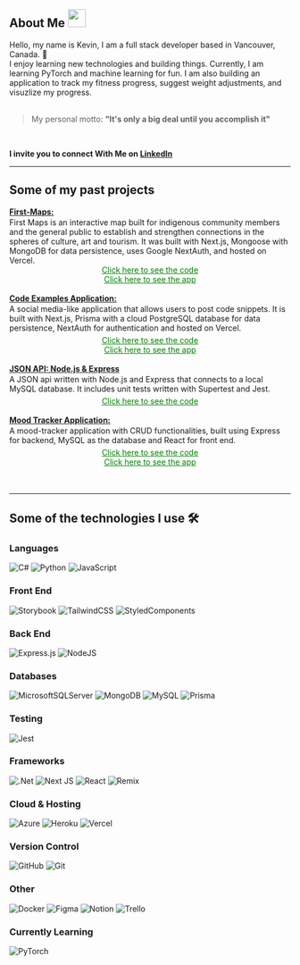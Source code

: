
## About Me <img src = "https://media2.giphy.com/media/QssGEmpkyEOhBCb7e1/giphy.gif?cid=ecf05e47a0n3gi1bfqntqmob8g9aid1oyj2wr3ds3mg700bl&rid=giphy.gif" width = 32px>

Hello, my name is Kevin, I am a full stack developer based in Vancouver, Canada. 📍<br>
I enjoy learning new technologies and building things. 
Currently, I am learning PyTorch and machine learning for fun. I am also building an application to track my fitness progress, suggest weight adjustments, and visuzlize my progress.<br><br>

> My personal motto: <b>"It's only a big deal until you accomplish it"</b>
<br>

<b>I invite you to connect With Me on <a href="https://www.linkedin.com/in/kevincjhung/">LinkedIn</a></b>

---

## Some of my past projects
<b>
    <a href="https://www.firstmaps.online/">
        First-Maps:
    </a>
</b>
<div style="margin-top: 2px; ">
  First Maps is an interactive map built for indigenous community members and the general public to establish and strengthen connections in the spheres of culture, art and tourism. It was built with Next.js, Mongoose with MongoDB for data persistence, uses Google NextAuth, and hosted on Vercel.
</div>
<div align="center">
    <a href="https://github.com/First-Maps/first-maps" style="color: green;">
        <ins>Click here to see the code</ins>
    </a><br>
    <a href="https://www.firstmaps.online/" style="color: green;">
        <ins>Click here to see the app</ins>
    </a>
</div><br>

<b>
    <a href="https://code-examples-app-kevincjhung.vercel.app/">
        Code Examples Application:
    </a>
</b>
<div style="margin-top: 2px; margin-bottom: 5px;">
 A social media-like application that allows users to post code snippets. It is built with Next.js, Prisma with a cloud PostgreSQL database for data persistence, NextAuth for authentication and hosted on Vercel.
</div>
<div style="" align="center">
    <a href="https://github.com/kevincjhung/Code_Snippets_App" style="color: green;">
        <ins>Click here to see the code</ins>
    </a><br>
    <a href="https://code-examples-app-kevincjhung.vercel.app/" style="color: green;">
        <ins>Click here to see the app</ins>
    </a>
</div><br>

<b>
    <a href=>
        JSON API: Node.js & Express 
    </a>
</b>
<div style="margin-top: 2px; margin-bottom: 5px;">
    A JSON api written with Node.js and Express that connects to a local MySQL database. It includes unit tests written with Supertest and Jest.
</div>
<div style="margin-bottom" align="center">
    <a href="https://github.com/kevincjhung/JSON_API" style="color: green;">
        <ins>Click here to see the code</ins>
    </a><br>
</div><br>

<b>
    <a href="https://moodtrackerexpress-production.up.railway.app/">
        Mood Tracker Application:
    </a>
</b>
<div style="margin-top: 2px; margin-bottom: 5px;">
    A mood-tracker application with CRUD functionalities,
    built using Express for backend, MySQL as the database and React for front end.
</div>
<div style="margin-bottom" align="center">
    <a href="https://github.com/kevincjhung/Mood_Tracker_Express" style="color: green;">
        <ins>Click here to see the code</ins>
    </a><br>
    <a href="https://moodtrackerexpress-production.up.railway.app/" style="color: green;">
        <ins>Click here to see the app</ins>
    </a>
</div><br><br>



---

## Some of the technologies I use 🛠️

### Languages

![C#](https://img.shields.io/badge/c%23-%23239120.svg?style=for-the-badge&logo=c-sharp&logoColor=white)  ![Python](https://img.shields.io/badge/python-3670A0?style=for-the-badge&logo=python&logoColor=ffdd54) ![JavaScript](https://img.shields.io/badge/javascript-%23323330.svg?style=for-the-badge&logo=javascript&logoColor=%23F7DF1E)

### Front End

![Storybook](https://img.shields.io/badge/-Storybook-FF4785?style=for-the-badge&logo=storybook&logoColor=white)  ![TailwindCSS](https://img.shields.io/badge/tailwindcss-%2338B2AC.svg?style=for-the-badge&logo=tailwind-css&logoColor=white)  ![StyledComponents](https://img.shields.io/badge/Styled_components-FF4785?style=for-the-badge&logo=StyledComponents&logoColor=white)

### Back End

![Express.js](https://img.shields.io/badge/express.js-%23404d59.svg?style=for-the-badge&logo=express&logoColor=%2361DAFB)  ![NodeJS](https://img.shields.io/badge/node.js-6DA55F?style=for-the-badge&logo=node.js&logoColor=white)

### Databases

![MicrosoftSQLServer](https://img.shields.io/badge/Microsoft%20SQL%20Sever-CC2927?style=for-the-badge&logo=microsoft%20sql%20server&logoColor=white)  ![MongoDB](https://img.shields.io/badge/MongoDB-%234ea94b.svg?style=for-the-badge&logo=mongodb&logoColor=white)  ![MySQL](https://img.shields.io/badge/mysql-%2300f.svg?style=for-the-badge&logo=mysql&logoColor=white)  ![Prisma](https://img.shields.io/badge/Prisma-3982CE?style=for-the-badge&logo=Prisma&logoColor=white)

### Testing

![Jest](https://img.shields.io/badge/-jest-%23C21325?style=for-the-badge&logo=jest&logoColor=white)

### Frameworks

![.Net](https://img.shields.io/badge/.NET-5C2D91?style=for-the-badge&logo=.net&logoColor=white)  ![Next JS](https://img.shields.io/badge/Next-black?style=for-the-badge&logo=next.js&logoColor=white)  ![React](https://img.shields.io/badge/react-%2320232a.svg?style=for-the-badge&logo=react&logoColor=%2361DAFB)  ![Remix](https://img.shields.io/badge/remix-%23000.svg?style=for-the-badge&logo=remix&logoColor=white)

### Cloud & Hosting

![Azure](https://img.shields.io/badge/azure-%230072C6.svg?style=for-the-badge&logo=microsoftazure&logoColor=white)  ![Heroku](https://img.shields.io/badge/heroku-%23430098.svg?style=for-the-badge&logo=heroku&logoColor=white)  ![Vercel](https://img.shields.io/badge/vercel-%23000000.svg?style=for-the-badge&logo=vercel&logoColor=white)

### Version Control

![GitHub](https://img.shields.io/badge/github-%23121011.svg?style=for-the-badge&logo=github&logoColor=white)  ![Git](https://img.shields.io/badge/git-%23F05033.svg?style=for-the-badge&logo=git&logoColor=white)

### Other

![Docker](https://img.shields.io/badge/docker-%230db7ed.svg?style=for-the-badge&logo=docker&logoColor=white)  ![Figma](https://img.shields.io/badge/figma-%23F24E1E.svg?style=for-the-badge&logo=figma&logoColor=white)  ![Notion](https://img.shields.io/badge/Notion-%23000000.svg?style=for-the-badge&logo=notion&logoColor=white)  ![Trello](https://img.shields.io/badge/Trello-%23026AA7.svg?style=for-the-badge&logo=Trello&logoColor=white)

### Currently Learning

![PyTorch](https://img.shields.io/badge/PyTorch-%23EE4C2C.svg?style=for-the-badge&logo=PyTorch&logoColor=white)

